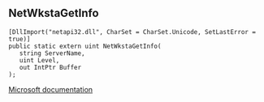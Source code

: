 ## NetWkstaGetInfo

```
[DllImport("netapi32.dll", CharSet = CharSet.Unicode, SetLastError = true)]
public static extern uint NetWkstaGetInfo(
   string ServerName,
   uint Level,
   out IntPtr Buffer
);
```

[Microsoft documentation](https://docs.microsoft.com/en-us/windows/win32/api/lmwksta/nf-lmwksta-netwkstagetinfo)
